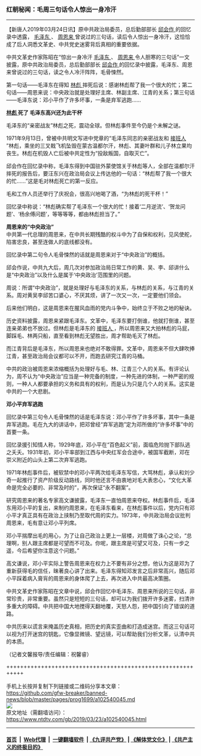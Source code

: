 ### 红朝秘闻：毛周三句话令人惊出一身冷汗
------------------------

<div class="post_content" itemprop="articleBody">
 <p>
  【新唐人2019年03月24日讯】原中共政治局委员，总后勤部部长
  <a href="https://www.ntdtv.com/gb/邱会作.htm">
   邱会作
  </a>
  的回忆录中透露，
  <a href="https://www.ntdtv.com/gb/毛泽东.htm">
   毛泽东
  </a>
  、
  <a href="https://www.ntdtv.com/gb/周恩来.htm">
   周恩来
  </a>
  曾说过的三句话，读后令人惊出一身冷汗，这恰恰成了后人洞悉文革史、中共党史迷雾背后真相的重要依据。
 </p>
 <p>
  中共文革史作家陈昭在“惊出一身冷汗
  <a href="https://www.ntdtv.com/gb/毛泽东.htm">
   毛泽东
  </a>
  、
  <a href="https://www.ntdtv.com/gb/周恩来.htm">
   周恩来
  </a>
  令人胆寒的三句话”一文披露，原中共政治局委员，总后勤部部长
  <a href="https://www.ntdtv.com/gb/邱会作.htm">
   邱会作
  </a>
  的回忆录中披露，毛泽东、周恩来曾说过的三句话，读之令人冷汗阵阵，毛骨悚然。
 </p>
 <p>
  第一句话——毛泽东在得知
  <a href="https://www.ntdtv.com/gb/林彪.htm">
   林彪
  </a>
  摔死后说：感谢林彪帮了我一个很大的忙；第二句话——周恩来说：中央政治就是处理好主席、林副主席、江青的关系；第三句话——毛泽东说：邓小平作了许多坏事，一条是弃军逃跑……
 </p>
 <p>
  <strong>
   <a href="https://www.ntdtv.com/gb/林彪.htm">
    林彪
   </a>
   死了 毛泽东高兴还为此干杯
  </strong>
 </p>
 <p>
  毛泽东的“亲密战友”林彪之死，震动全球。但林彪事件至今仍是个未解之谜。
 </p>
 <p>
  1971年9月13日，曾被中共明文写进中党章的“毛泽东同志的亲密战友和
  <a href="https://www.ntdtv.com/gb/接班人.htm">
   接班人
  </a>
  ”林彪，乘坐的三叉戟飞机坠毁在蒙古温都尔汗，林彪、其妻叶群和儿子林立果均丧生。林彪在机毁人亡后被中共定性为“投敌叛国，自取灭亡”。
 </p>
 <p>
  邱会作在回忆录中称，毛泽东得到中国驻外蒙使馆关于林彪等人，全部在温都尔汗摔死的报告后，要汪东兴在政治局会议上传达他的一句话：“林彪帮了我一个很大的忙……”这是毛对林彪死亡的第一反应。
 </p>
 <p>
  毛和工作人员还举行了庆祝会，很高兴地喝了酒，“为林彪的死干杯！”
 </p>
 <p>
  回忆录中称说：“林彪确实帮了毛泽东一个很大的忙！接着‘二月逆流’、‘贺龙问题’、‘杨余傅问题’，等等等等，都由林彪担当了。”
 </p>
 <p>
  <strong>
   周恩来的“中央政治”
  </strong>
  <br/>
  中共第一代总理的周恩来，在中共长期残酷的权斗中为了自保和权利，见风使舵，陷害忠良，甚至连做人的底线都没有。
 </p>
 <p>
  回忆录中第二句令人毛骨悚然的话就是周恩来对于“中央政治”的概括。
 </p>
 <p>
  邱会作说，中共九大后，周几次对参加政治局日常工作的黄、吴、李、邱讲什么是“中央政治”以及什么是属于‘中央政治’范围里的问题。
 </p>
 <p>
  周说：所谓“中央政治”，就是处理好与毛泽东的关系，与林彪的关系，与江青的关系。周对黄吴李邱苦口婆心，不厌其烦，讲了一次又一次，一定要他们领会。
 </p>
 <p>
  后来他们明白，这是周恩来在腥风血雨的党内斗争中，始终立于不败之地的秘诀。
 </p>
 <p>
  历史资料披露，周恩来紧跟毛泽东。文革中，毛泽东要打倒谁，他就打倒谁，甚至连亲弟弟也不放过。但林彪是毛泽东的
  <a href="https://www.ntdtv.com/gb/接班人.htm">
   接班人
  </a>
  ，所以周恩来又大拍林彪的马屁，脚踩毛、林两只船，直至看到林彪无望胜出，周才帮助毛灭了林彪。
 </p>
 <p>
  而江青背后是毛泽东，所以周恩来也绝对不敢得罪。文革中，周恩来不但大肆吹捧江青，甚至政治局会议都可以不开，而跑去研究江青的马桶。
 </p>
 <p>
  中共的政治被周恩来浓缩概括为处理好与毛、林、江青三个人的关系。有评论认为，周不认为“中央政治”应当是一种完备的制度，一种先进的体制，一种严密的规则，一种人人都要承担的义务和具有的权利，而是认为只是几个人的关系。这实是中共的一个大悲剧。
 </p>
 <p>
  <strong>
   邓小平弃军逃跑
  </strong>
 </p>
 <p>
  回忆录中第三句令人毛骨悚然的话是毛泽东说：邓小平作了许多坏事，其中一条是弃军逃跑。毛在九大的讲话中，把邓曾经“弃军逃跑”定为邓所做的“许多坏事”中的首要一条。
 </p>
 <p>
  回忆录援引知情人称，1929年底，邓小平在“百色起义”前，面临危险抛下部队逃之夭夭。1931年初，邓小平率部到江西与中央红军会合途中，被国军截断，邓在崇义附近的山头上第二次弃军逃跑。
 </p>
 <p>
  1971年林彪事件后，被软禁中的邓小平两次给毛泽东写信，大骂林彪，承认和刘少奇一起推行了资产阶级反动路线，同时他还言不由衷地对毛大表忠心，“文化大革命是完全必要的、非常及时的”，再次保证“永不翻案”。
 </p>
 <p>
  研究周恩来的著名专家高文谦披露，毛泽东一直怕周恩来夺权。林彪事件后，毛泽东用邓小平的复出，来制约周恩来，在毛泽东看来，在林彪事件以后，党内只有邓小平才真正具有在政治上挟制乃至取代周的实力。1973年，中共政治局会议批判周恩来，毛有意让邓小平列席。
 </p>
 <p>
  邓小平揣摩出毛的用心，为了让自己政治上更上一层楼，对周做了诛心之论，“总理啊，别人跟主席都是可望而不可及。你呢，跟主席是可望又可及，只有一步之遥，今后希望你注意这个问题。”
 </p>
 <p>
  高文谦说，邓小平实际上警告周恩来在权力上不要有非分之想，他认为这是邓为了重新获得毛的信任，昧著良心讲了出来。毛泽东得知邓发言之后非常高兴，随后邓小平踩着病入膏肓的周恩来的身体爬了上去，再次进入中共最高决策圈。
 </p>
 <p>
  中共文革史作家陈昭在文章中说，邱会作回忆中毛泽东、周恩来所说的三句话，非常珍贵，非常重要。虽然只是短短的三句话，却可以为我们拨开许多迷雾，扫清许多重大的障碍。中共把中国大地搅得天翻地覆，天怒人怨，把中国引向了错误的道路。
 </p>
 <p>
  中共历来以谎言来掩盖历史真相，把历史的真实歪曲和打造成迷宫。而这三句话可以视为打开迷宫的钥匙，它像显微镜、望远镜，可以帮助我们分析文革，认清中共的本质。
 </p>
 <p>
  （记者文馨报导/责任编辑：祝馨睿）
 </p>
 <div class="single_ad">
 </div>
</div>

+++++++++++++++++++++++++++++++++++++++++++++++++++++++++++<br/><br/>
手机上长按并复制下列链接或二维码分享本文章：<br/>
https://github.com/gfw-breaker/banned-news/blob/master/pages/prog1699/a102540045.md <br/>
<a href='https://github.com/gfw-breaker/banned-news/blob/master/pages/prog1699/a102540045.md'><img src='https://github.com/gfw-breaker/banned-news/blob/master/pages/prog1699/a102540045.md.png'/></a> <br/>
原文地址（需翻墙访问）：https://www.ntdtv.com/gb/2019/03/23/a102540045.html


------------------------
#### [首页](https://github.com/gfw-breaker/banned-news/blob/master/README.md) &nbsp;|&nbsp; [Web代理](https://github.com/labour-camp/helloworld) &nbsp;|&nbsp; [一键翻墙软件](https://github.com/gfw-breaker/nogfw/blob/master/README.md) &nbsp;| [《九评共产党》](https://github.com/gfw-breaker/9ping.md/blob/master/README.md#九评之一评共产党是什么) | [《解体党文化》](https://github.com/gfw-breaker/jtdwh.md/blob/master/README.md) | [《共产主义的终极目的》](https://github.com/gfw-breaker/gczydzjmd.md/blob/master/README.md)

